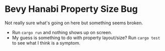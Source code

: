# Bevy Hanabi Property Size Bug
Not really sure what's going on here but something seems broken.
* Run `cargo run` and nothing shows up on screen.
* My guess is something to do with property layout/size? Run `cargo test` to see what I think is a symptom.
